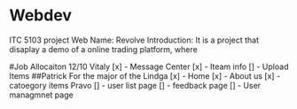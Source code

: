 # Webdev
ITC 5103 project
Web Name: Revolve
Introduction: It is a project that disaplay a demo of a online trading platform, where 



#Job Allocaiton 12/10
Vitaly
[x] - Message Center
[x] - Iteam info 
[] - Upload Items
##Patrick
For the major of the 
Lindga
[x] - Home
[x] - About us
[x] - catoegory items
Pravo
[] - user list page
[] - feedback page
[] - User managmnet page 